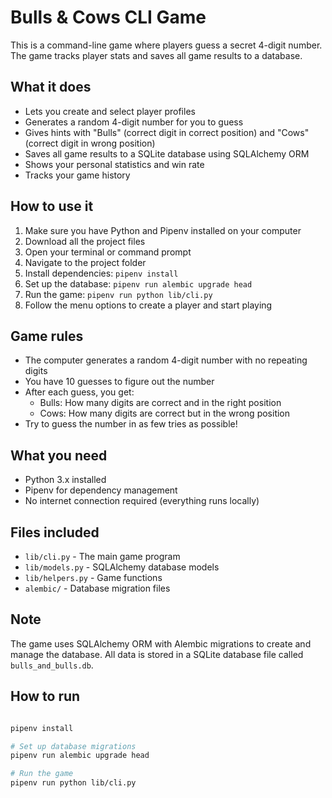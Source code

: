 # Bulls & Cows CLI Game

This is a command-line game where players guess a secret 4-digit number. The game tracks player stats and saves all game results to a database.

## What it does

- Lets you create and select player profiles
- Generates a random 4-digit number for you to guess
- Gives hints with "Bulls" (correct digit in correct position) and "Cows" (correct digit in wrong position)
- Saves all game results to a SQLite database using SQLAlchemy ORM
- Shows your personal statistics and win rate
- Tracks your game history

## How to use it

1. Make sure you have Python and Pipenv installed on your computer
2. Download all the project files
3. Open your terminal or command prompt
4. Navigate to the project folder
5. Install dependencies: `pipenv install`
6. Set up the database: `pipenv run alembic upgrade head`
7. Run the game: `pipenv run python lib/cli.py`
8. Follow the menu options to create a player and start playing

## Game rules

- The computer generates a random 4-digit number with no repeating digits
- You have 10 guesses to figure out the number
- After each guess, you get:
  - Bulls: How many digits are correct and in the right position
  - Cows: How many digits are correct but in the wrong position
- Try to guess the number in as few tries as possible!

## What you need

- Python 3.x installed
- Pipenv for dependency management
- No internet connection required (everything runs locally)

## Files included

- `lib/cli.py` - The main game program
- `lib/models.py` - SQLAlchemy database models
- `lib/helpers.py` - Game functions
- `alembic/` - Database migration files

## Note

The game uses SQLAlchemy ORM with Alembic migrations to create and manage the database. All data is stored in a SQLite database file called `bulls_and_bulls.db`.

## How to run

```bash

pipenv install

# Set up database migrations
pipenv run alembic upgrade head

# Run the game
pipenv run python lib/cli.py
```
